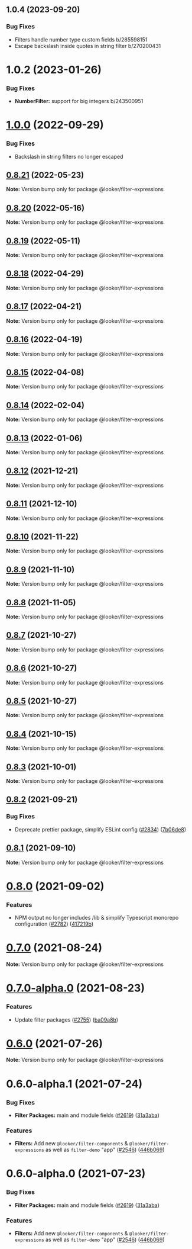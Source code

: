 ## 1.0.4 (2023-09-20)

### Bug Fixes

- Filters handle number type custom fields b/285598151
- Escape backslash inside quotes in string filter b/270200431

# 1.0.2 (2023-01-26)

### Bug Fixes

- **NumberFilter:** support for big integers b/243500951

# [1.0.0](https://github.com/looker-open-source/components/compare/22.16.0...1.0.0) (2022-09-29)

### Bug Fixes

- Backslash in string filters no longer escaped

## [0.8.21](https://github.com/looker-open-source/components/compare/@looker/filter-expressions@0.8.20...@looker/filter-expressions@0.8.21) (2022-05-23)

**Note:** Version bump only for package @looker/filter-expressions

## [0.8.20](https://github.com/looker-open-source/components/compare/@looker/filter-expressions@0.8.19...@looker/filter-expressions@0.8.20) (2022-05-16)

**Note:** Version bump only for package @looker/filter-expressions

## [0.8.19](https://github.com/looker-open-source/components/compare/@looker/filter-expressions@0.8.18...@looker/filter-expressions@0.8.19) (2022-05-11)

**Note:** Version bump only for package @looker/filter-expressions

## [0.8.18](https://github.com/looker-open-source/components/compare/@looker/filter-expressions@0.8.17...@looker/filter-expressions@0.8.18) (2022-04-29)

**Note:** Version bump only for package @looker/filter-expressions

## [0.8.17](https://github.com/looker-open-source/components/compare/@looker/filter-expressions@0.8.16...@looker/filter-expressions@0.8.17) (2022-04-21)

**Note:** Version bump only for package @looker/filter-expressions

## [0.8.16](https://github.com/looker-open-source/components/compare/@looker/filter-expressions@0.8.15...@looker/filter-expressions@0.8.16) (2022-04-19)

**Note:** Version bump only for package @looker/filter-expressions

## [0.8.15](https://github.com/looker-open-source/components/compare/@looker/filter-expressions@0.8.14...@looker/filter-expressions@0.8.15) (2022-04-08)

**Note:** Version bump only for package @looker/filter-expressions

## [0.8.14](https://github.com/looker-open-source/components/compare/@looker/filter-expressions@0.8.13...@looker/filter-expressions@0.8.14) (2022-02-04)

**Note:** Version bump only for package @looker/filter-expressions

## [0.8.13](https://github.com/looker-open-source/components/compare/@looker/filter-expressions@0.8.12...@looker/filter-expressions@0.8.13) (2022-01-06)

**Note:** Version bump only for package @looker/filter-expressions

## [0.8.12](https://github.com/looker-open-source/components/compare/@looker/filter-expressions@0.8.11...@looker/filter-expressions@0.8.12) (2021-12-21)

**Note:** Version bump only for package @looker/filter-expressions

## [0.8.11](https://github.com/looker-open-source/components/compare/@looker/filter-expressions@0.8.10...@looker/filter-expressions@0.8.11) (2021-12-10)

**Note:** Version bump only for package @looker/filter-expressions

## [0.8.10](https://github.com/looker-open-source/components/compare/@looker/filter-expressions@0.8.9...@looker/filter-expressions@0.8.10) (2021-11-22)

**Note:** Version bump only for package @looker/filter-expressions

## [0.8.9](https://github.com/looker-open-source/components/compare/@looker/filter-expressions@0.8.8...@looker/filter-expressions@0.8.9) (2021-11-10)

**Note:** Version bump only for package @looker/filter-expressions

## [0.8.8](https://github.com/looker-open-source/components/compare/@looker/filter-expressions@0.8.7...@looker/filter-expressions@0.8.8) (2021-11-05)

**Note:** Version bump only for package @looker/filter-expressions

## [0.8.7](https://github.com/looker-open-source/components/compare/@looker/filter-expressions@0.8.6...@looker/filter-expressions@0.8.7) (2021-10-27)

**Note:** Version bump only for package @looker/filter-expressions

## [0.8.6](https://github.com/looker-open-source/components/compare/@looker/filter-expressions@0.8.5...@looker/filter-expressions@0.8.6) (2021-10-27)

**Note:** Version bump only for package @looker/filter-expressions

## [0.8.5](https://github.com/looker-open-source/components/compare/@looker/filter-expressions@0.8.4...@looker/filter-expressions@0.8.5) (2021-10-27)

**Note:** Version bump only for package @looker/filter-expressions

## [0.8.4](https://github.com/looker-open-source/components/compare/@looker/filter-expressions@0.8.3...@looker/filter-expressions@0.8.4) (2021-10-15)

**Note:** Version bump only for package @looker/filter-expressions

## [0.8.3](https://github.com/looker-open-source/components/compare/@looker/filter-expressions@0.8.2...@looker/filter-expressions@0.8.3) (2021-10-01)

**Note:** Version bump only for package @looker/filter-expressions

## [0.8.2](https://github.com/looker-open-source/components/compare/@looker/filter-expressions@0.8.1...@looker/filter-expressions@0.8.2) (2021-09-21)

### Bug Fixes

- Deprecate prettier package, simplify ESLint config ([#2834](https://github.com/looker-open-source/components/issues/2834)) ([7b06de8](https://github.com/looker-open-source/components/commit/7b06de8ee80cd56f7b3b17a2e28fcf411abfb710))

## [0.8.1](https://github.com/looker-open-source/components/compare/@looker/filter-expressions@0.8.0...@looker/filter-expressions@0.8.1) (2021-09-10)

**Note:** Version bump only for package @looker/filter-expressions

# [0.8.0](https://github.com/looker-open-source/components/compare/@looker/filter-expressions@0.8.0-alpha.1...@looker/filter-expressions@0.8.0) (2021-09-02)

### Features

- NPM output no longer includes /lib & simplify Typescript monorepo configuration ([#2782](https://github.com/looker-open-source/components/issues/2782)) ([417219b](https://github.com/looker-open-source/components/commit/417219bdea141033a3d57a8188089e2ccfb675b0))

# [0.7.0](https://github.com/looker-open-source/components/compare/@looker/filter-expressions@0.7.0-alpha.0...@looker/filter-expressions@0.7.0) (2021-08-24)

**Note:** Version bump only for package @looker/filter-expressions

# [0.7.0-alpha.0](https://github.com/looker-open-source/components/compare/@looker/filter-expressions@0.6.0...@looker/filter-expressions@0.7.0-alpha.0) (2021-08-23)

### Features

- Update filter packages ([#2755](https://github.com/looker-open-source/components/issues/2755)) ([ba09a8b](https://github.com/looker-open-source/components/commit/ba09a8b5534bd4bbd4e08135d92b9dab477c2291))

# [0.6.0](https://github.com/looker-open-source/components/compare/@looker/filter-expressions@0.6.0-alpha.1...@looker/filter-expressions@0.6.0) (2021-07-26)

**Note:** Version bump only for package @looker/filter-expressions

# 0.6.0-alpha.1 (2021-07-24)

### Bug Fixes

- **Filter Packages:** main and module fields ([#2619](https://github.com/looker-open-source/components/issues/2619)) ([31a3aba](https://github.com/looker-open-source/components/commit/31a3aba6686dfcd8ab6697e94f3d9db862a0e4ec))

### Features

- **Filters:** Add new `@looker/filter-components` & `@looker/filter-expressions` as well as `filter-demo` "app" ([#2546](https://github.com/looker-open-source/components/issues/2546)) ([446b069](https://github.com/looker-open-source/components/commit/446b069b5110d53f275e806f1dd2989f75d3aa00))

# 0.6.0-alpha.0 (2021-07-23)

### Bug Fixes

- **Filter Packages:** main and module fields ([#2619](https://github.com/looker-open-source/components/issues/2619)) ([31a3aba](https://github.com/looker-open-source/components/commit/31a3aba6686dfcd8ab6697e94f3d9db862a0e4ec))

### Features

- **Filters:** Add new `@looker/filter-components` & `@looker/filter-expressions` as well as `filter-demo` "app" ([#2546](https://github.com/looker-open-source/components/issues/2546)) ([446b069](https://github.com/looker-open-source/components/commit/446b069b5110d53f275e806f1dd2989f75d3aa00))
